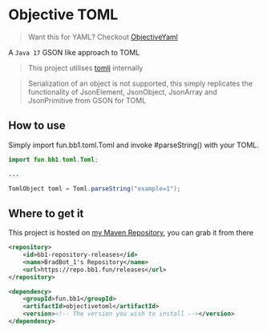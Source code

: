 # Objective TOML

> Want this for YAML? Checkout [ObjectiveYaml](https://github.com/BradBot1/ObjectiveYaml/tree/master)

A `Java 17` GSON like approach to TOML

> This project utilises [tomlj](https://github.com/tomlj/tomlj) internally

> Serialization of an object is not supported, this simply replicates the functionality of JsonElement, JsonObject, JsonArray and JsonPrimitive from GSON for TOML

## How to use
Simply import fun.bb1.toml.Toml and invoke #parseString() with your TOML.

```java
import fun.bb1.toml.Toml;

...

TomlObject toml = Toml.parseString("example=1");
```

## Where to get it

This project is hosted on [my Maven Repository](https://repo.bb1.fun/#/releases), you can grab it from there

```xml
<repository>
	<id>bb1-repository-releases</id>
	<name>BradBot_1's Repository</name>
	<url>https://repo.bb1.fun/releases</url>
</repository>
```

```xml
<dependency>
	<groupId>fun.bb1</groupId>
	<artifactId>objectivetoml</artifactId>
	<version><!-- The version you wish to install --></version>
</dependency>
```